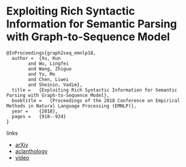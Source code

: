 # Exploiting Rich Syntactic Information for Semantic Parsing with Graph-to-Sequence Model

```
@InProceedings{graph2seq_emnlp18,
  author = 	{Xu, Kun
		and Wu, Lingfei
		and Wang, Zhiguo
		and Yu, Mo
		and Chen, Liwei
		and Sheinin, Vadim},
  title = 	{Exploiting Rich Syntactic Information for Semantic Parsing with Graph-to-Sequence Model},
  booktitle = 	{Proceedings of the 2018 Conference on Empirical Methods in Natural Language Processing (EMNLP)},
  year = 	{2018},
  pages = 	{918--924}
}
```

links
- [arXiv](https://arxiv.org/abs/1808.07624)
- [aclanthology](https://aclanthology.info/papers/D18-1110/d18-1110)
- [video](https://vimeo.com/305213182)
